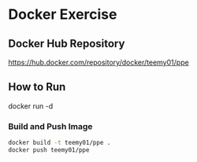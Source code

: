 #  Docker Exercise

## Docker Hub Repository
https://hub.docker.com/repository/docker/teemy01/ppe

## How to Run
docker run -d

### Build and Push Image
```bash
docker build -t teemy01/ppe .
docker push teemy01/ppe
